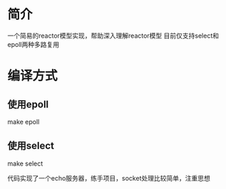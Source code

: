 # 简介
  一个简易的reactor模型实现，帮助深入理解reactor模型
  目前仅支持select和epoll两种多路复用
  
# 编译方式
## 使用epoll
   make epoll
## 使用select
   make select

代码实现了一个echo服务器，练手项目，socket处理比较简单，注重思想
